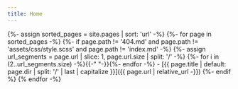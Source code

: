 ```yaml
---
title: Home
---
```


{%- assign sorted_pages = site.pages | sort: 'url' -%}
{%- for page in sorted_pages -%}
  {%- if page.path != '404.md' and page.path != 'assets/css/style.scss' and page.path != 'index.md' -%}
    {%- assign url_segments = page.url | slice: 1, page.url.size | split: '/' -%}
    {%- for i in (2..url_segments.size) -%}{{-"    "-}}{%- endfor -%} - [{{ page.title | default: page.dir | split: '/' | last | capitalize }}]({{ page.url | relative_url -}})
  {%- endif %}
{% endfor -%}
